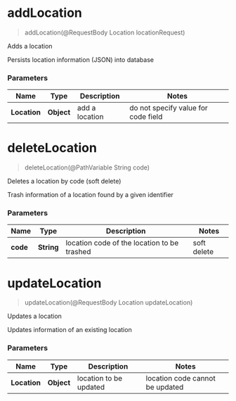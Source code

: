 <a name="addLocation"></a>
# **addLocation**
> addLocation(@RequestBody Location locationRequest)

Adds a location

Persists location information (JSON) into database

### Parameters

Name | Type | Description  | Notes
------------- | ------------- | ------------- | -------------
 **Location** | **Object** | add a location | do not specify value for code field
 
<a name="deleteLocation"></a>
# **deleteLocation**
> deleteLocation(@PathVariable String code)

Deletes a location by code (soft delete)

Trash information of a location found by a given identifier

### Parameters

Name | Type | Description  | Notes
------------- | ------------- | ------------- | -------------
 **code** | **String**| location code of the location to be trashed | soft delete
 
<a name="updateLocation"></a>
# **updateLocation**
> updateLocation(@RequestBody Location updateLocation)

Updates a location

Updates information of an existing location

### Parameters

Name | Type | Description  | Notes
------------- | ------------- | ------------- | -------------
 **Location** | **Object**| location to be updated | location code cannot be updated
 
